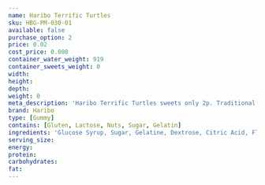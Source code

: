 ```yaml
---
name: Haribo Terrific Turtles
sku: HBG-PM-030-01
available: false
purchase_option: 2
price: 0.02
cost_price: 0.008
container_water_weight: 919
container_sweets_weight: 0
width: 
height: 
depth: 
weight: 0
meta_description: 'Haribo Terrific Turtles sweets only 2p. Traditional sweets and more at Humbugs Confectionery Store. Specialists in satisfying your sweet tooth!'
brand: Haribo
type: [Gummy]
contains: [Gluten, Lactose, Nuts, Sugar, Gelatin]
ingredients: 'Glucose Syrup, Sugar, Gelatine, Dextrose, Citric Acid, Flavouring, Fruit and Plant Concentrates: Apple, Kiwi, Lemon, MangoNettle, Orange, Passion Fruit, Spinach; Colour: Copper Complexes of Chlorophyll, Glazing Agents: Vegetable Oil, BeeswaxCarnauba Wax; Invert Sugar Syrup, Fruit Extract: Carob'
serving_size: 
energy: 
protein: 
carbohydrates: 
fat: 
---
```

